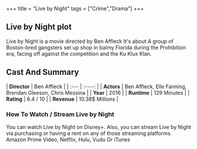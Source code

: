 +++
title = "Live by Night"
tags = ["Crime","Drama"]
+++
## Live by Night plot
Live by Night is a movie directed by Ben Affleck It's about A group of Boston-bred gangsters set up shop in balmy Florida during the Prohibition era, facing off against the competition and the Ku Klux Klan.
## Cast And Summary
| **Director**      | Ben Affleck |
    | :---        |    :----:   |
    |  **Actors** | Ben Affleck, Elle Fanning, Brendan Gleeson, Chris Messina |
    | **Year**   | 2016    |
    |  **Runtime** | 129 Minutes |
    |  **Rating** | 6.4 / 10 | 
    |  **Revenue** | 10.38$ Millions |
### How To Watch / Stream Live by Night
You can watch Live by Night on Disney+.
Also, you can stream Live by Night via purchasing or having a rent on any of those streaming platforms.
Amazon Prime Video, Netflix, Hulu, Vudu Or iTunes